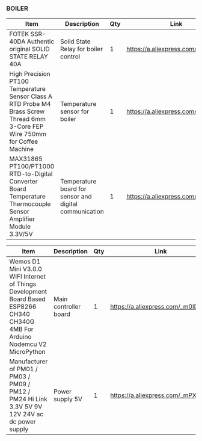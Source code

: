 ### BOILER

|	Item	|	Description	|	Qty	|	Link
|	---	|	---	|	---	|	---
|	FOTEK SSR-40DA Authentic original SOLID STATE RELAY 40A	|	Solid State Relay for boiler control	|	1	|	https://a.aliexpress.com/_mrz6zug
|	High Precision PT100 Temperature Sensor Class A RTD Probe M4 Brass Screw Thread 6mm 3-Core FEP Wire 750mm for Coffee Machine	|	Temperature sensor for boiler	|	1	|	https://a.aliexpress.com/_mr6Z0xi
|	MAX31865 PT100/PT1000 RTD-to-Digital Converter Board Temperature Thermocouple Sensor Amplifier Module 3.3V/5V	|	Temperature board for sensor and digital communication	|	1	|	https://a.aliexpress.com/_msfwZgg

|	Item	|	Description	|	Qty	|	Link
|	---	|	---	|	---	|	---
|	Wemos D1 Mini V3.0.0 WIFI Internet of Things Development Board Based ESP8266 CH340 CH340G 4MB For Arduino Nodemcu V2 MicroPython	|	Main controller board	|	1	|	https://a.aliexpress.com/_m0IDSoc
|	Manufacturer of PM01 / PM03 / PM09 / PM12 / PM24 Hi Link 3.3V 5V 9V 12V 24V ac dc power supply	|	Power supply 5V	|	1	|	https://a.aliexpress.com/_mPXuc88
